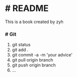 <h1># README</h1>
<deadline>This is a book created by zyh</deadline>

<h3># Git</h3>
<ol>
<li>git status</li>
<li>git add .</li>
<li>git commit -a -m 'your advice'</li>
<li>git pull origin branch</li>
<li>git push origin branch</li>
<li>...</li>
</ol>



